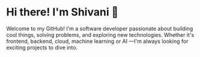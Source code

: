 # Hi there! I'm Shivani 👋
Welcome to my GitHub! I'm a software developer passionate about building cool things, solving problems, and exploring new technologies. Whether it's frontend, backend, cloud, machine learning or AI —I'm always looking for exciting projects to dive into.
